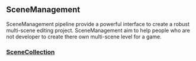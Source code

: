 ## SceneManagement

SceneManagement pipeline provide a powerful interface to create a robust multi-scene editing project. SceneManagement aim to help people who are not developer to create there own multi-scene level for a game.

### [SceneCollection](https://github.com/Nicolas-Constanty/UnityTools/blob/master/doc/SceneCollection.md)
